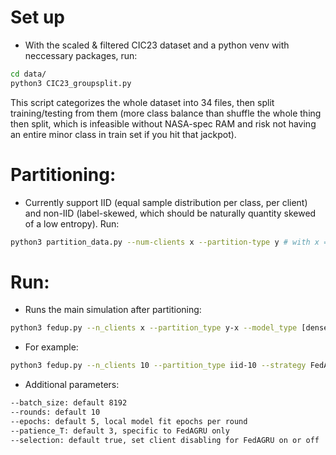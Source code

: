 # Set up
- With the scaled & filtered CIC23 dataset and a python venv with neccessary packages, run:

```sh
cd data/
python3 CIC23_groupsplit.py
```

This script categorizes the whole dataset into 34 files, then split training/testing from them (more class balance than shuffle the whole thing then split, which is infeasible without NASA-spec RAM and risk not having an entire minor class in train set if you hit that jackpot).

# Partitioning:
- Currently support IID (equal sample distribution per class, per client) and non-IID (label-skewed, which should be naturally quantity skewed of a low entropy). Run:

```sh
python3 partition_data.py --num-clients x --partition-type y # with x = [10|20|30] and y = [iid|label_skew]
```

# Run:

- Runs the main simulation after partitioning:

```sh
python3 fedup.py --n_clients x --partition_type y-x --model_type [dense|gru] --strategy [FedAvg|FedAGRU]
```

- For example:

```sh
python3 fedup.py --n_clients 10 --partition_type iid-10 --strategy FedAGRU --model_type dense
```

- Additional parameters:

```sh
--batch_size: default 8192
--rounds: default 10
--epochs: default 5, local model fit epochs per round
--patience_T: default 3, specific to FedAGRU only
--selection: default true, set client disabling for FedAGRU on or off
```
